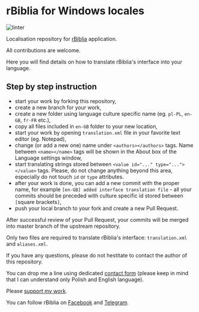 rBiblia for Windows locales
===========================

![linter](https://github.com/rBiblia/rbiblia-windows-locales/actions/workflows/lint.yaml/badge.svg)

Localisation repository for [rBiblia](https://rbiblia.toborek.info) application.

All contributions are welcome.

Here you will find details on how to translate rBiblia's interface into your language.

Step by step instruction
------------------------

* start your work by forking this repository,
* create a new branch for your work,
* create a new folder using language culture specific name (eg. `pl-PL`, `en-GB`, `fr-FR` etc.),
* copy all files included in `en-GB` folder to your new location,
* start your work by opening `translation.xml` file in your favorite text editor (eg. Notepad),
* change (or add a new one) name under `<authors></authors>` tags. Name between `<name></name>` tags will be shown in the About box of the Language settings window,
* start translating strings stored between `<value id="..." type="..."></value>` tags. Please, do not change anything beyond this area, especially do not touch `id` or `type` attributes.
* after your work is done, you can add a new commit with the proper name, for example `[en-GB] added interface translation file` - all your commits should be preceded with culture specific id stored between `[`square brackets`]`,
* push your local branch to your fork and create a new Pull Request.

After successful review of your Pull Request, your commits will be merged into master branch of the upstream repository.

Only two files are required to translate rBiblia's interface: `translation.xml` and `aliases.xml`.

If you have any questions, please do not hestitate to contact the author of this repository.

You can drop me a line using dedicated [contact form](https://kontakt.toborek.info) (please keep in mind that I can understand only Polish and English language).

Please [support my work](https://rbiblia.toborek.info/donation/).

You can follow rBiblia on [Facebook](https://www.facebook.com/rBiblia) and [Telegram](https://t.me/rBiblia).
